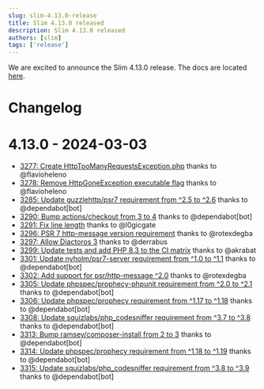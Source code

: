 ```yaml
---
slug: slim-4.13.0-release
title: Slim 4.13.0 released
description: Slim 4.13.0 released
authors: [slim]
tags: ['release']
---
```


We are excited to announce the Slim 4.13.0 release. The docs are located [here](http://www.slimframework.com/docs/v4).


<!-- truncate -->


# Changelog

# 4.13.0 - 2024-03-03

- [3277: Create HttpTooManyRequestsException.php](https://github.com/slimphp/Slim/pull/3277) thanks to @flavioheleno
- [3278: Remove HttpGoneException executable flag](https://github.com/slimphp/Slim/pull/3278) thanks to @flavioheleno
- [3285: Update guzzlehttp/psr7 requirement from ^2.5 to ^2.6](https://github.com/slimphp/Slim/pull/3285) thanks to @dependabot[bot]
- [3290: Bump actions/checkout from 3 to 4](https://github.com/slimphp/Slim/pull/3290) thanks to @dependabot[bot]
- [3291: Fix line length](https://github.com/slimphp/Slim/pull/3291) thanks to @l0gicgate
- [3296: PSR 7 http-message version requirement](https://github.com/slimphp/Slim/issues/3296) thanks to @rotexdegba
- [3297: Allow Diactoros 3](https://github.com/slimphp/Slim/pull/3297) thanks to @derrabus
- [3299: Update tests and add PHP 8.3 to the CI matrix](https://github.com/slimphp/Slim/pull/3299) thanks to @akrabat
- [3301: Update nyholm/psr7-server requirement from ^1.0 to ^1.1](https://github.com/slimphp/Slim/pull/3301) thanks to @dependabot[bot]
- [3302: Add support for psr/http-message ^2.0](https://github.com/slimphp/Slim/pull/3302) thanks to @rotexdegba
- [3305: Update phpspec/prophecy-phpunit requirement from ^2.0 to ^2.1](https://github.com/slimphp/Slim/pull/3305) thanks to @dependabot[bot]
- [3306: Update phpspec/prophecy requirement from ^1.17 to ^1.18](https://github.com/slimphp/Slim/pull/3306) thanks to @dependabot[bot]
- [3308: Update squizlabs/php&#95;codesniffer requirement from ^3.7 to ^3.8](https://github.com/slimphp/Slim/pull/3308) thanks to @dependabot[bot]
- [3313: Bump ramsey/composer-install from 2 to 3](https://github.com/slimphp/Slim/pull/3313) thanks to @dependabot[bot]
- [3314: Update phpspec/prophecy requirement from ^1.18 to ^1.19](https://github.com/slimphp/Slim/pull/3314) thanks to @dependabot[bot]
- [3315: Update squizlabs/php&#95;codesniffer requirement from ^3.8 to ^3.9](https://github.com/slimphp/Slim/pull/3315) thanks to @dependabot[bot]